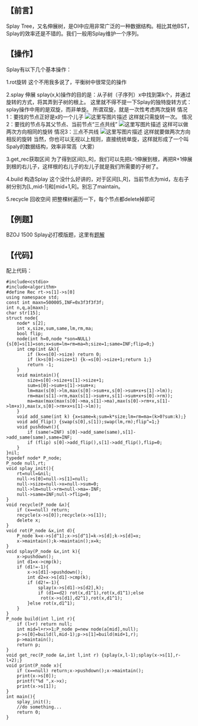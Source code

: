 【前言】
----

Splay Tree，又名伸展树，是OI中应用非常广泛的一种数据结构。相比其他BST，Splay的效率还是不错的。我们一般用Splay维护一个序列。

【操作】
----

Splay有以下几个基本操作：

1.rot旋转
这个不用我多说了，平衡树中很常见的操作

2.splay 伸展
splay(x,k)操作的目的是：从子树（子序列）x中找到第k个，并通过旋转的方式，将其弄到子树的根上。
这里就不得不提一下Splay的独特旋转方式：splay操作中用的是双旋，而非单旋。
所谓双旋，就是一次性考虑两次旋转
情况1：要找的节点正好是x的一个儿子
![这里写图片描述](http://img.blog.csdn.net/20170402131550039?watermark/2/text/aHR0cDovL2Jsb2cuY3Nkbi5uZXQvbGlua2ZxeQ==/font/5a6L5L2T/fontsize/400/fill/I0JBQkFCMA==/dissolve/70/gravity/SouthEast)
这样就只需旋转一次。
情况2：要找的节点与其父节点、当前节点“三点共线”
 ![这里写图片描述](http://img.blog.csdn.net/20170402131559234?watermark/2/text/aHR0cDovL2Jsb2cuY3Nkbi5uZXQvbGlua2ZxeQ==/font/5a6L5L2T/fontsize/400/fill/I0JBQkFCMA==/dissolve/70/gravity/SouthEast)
这样可以做两次方向相同的旋转
情况3：三点不共线
 ![这里写图片描述](http://img.blog.csdn.net/20170402131606281?watermark/2/text/aHR0cDovL2Jsb2cuY3Nkbi5uZXQvbGlua2ZxeQ==/font/5a6L5L2T/fontsize/400/fill/I0JBQkFCMA==/dissolve/70/gravity/SouthEast)
这样就要做两次方向相反的旋转
当然，你也可以无视以上规则，直接统统单旋，这样就形成了一个叫Spaly的数据结构，效率非常高（大雾）

3.get_rec获取区间
为了得到区间[L,R]，我们可以先把L-1伸展到根，再把R+1伸展到根的右儿子，这样根的右儿子的左儿子就是我们所需要的子树了。

4.build 构造Splay
这个没什么好讲的，对于区间[L,R]，当前节点为mid，左右子树分别为[L,mid-1]和[mid+1,R]。别忘了maintain。

5.recycle 回收空间
把整棵树遍历一下，每个节点都delete掉即可

【例题】
----

BZOJ 1500
Splay必打模版题，这里有[题解](http://blog.csdn.net/linkfqy/article/details/68951549)

【代码】
----

配上代码：

```
#include<cstdio>
#include<algorithm>
#define Rec rt->s[1]->s[0]
using namespace std;
const int maxn=500005,INF=0x3f3f3f3f;
int n,q,a[maxn];
char str[15];
struct node{
	node* s[2];
	int x,size,sum,same,lm,rm,ma;
	bool flip;
	node(int h=0,node *son=NULL){s[0]=s[1]=son;x=sum=lm=rm=ma=h;size=1;same=INF;flip=0;}
	int cmp(int &k){
		if (k<=s[0]->size) return 0;
		if (k>s[0]->size+1) {k-=s[0]->size+1;return 1;}
		return -1;
	}
	void maintain(){
		size=s[0]->size+s[1]->size+1;
		sum=s[0]->sum+s[1]->sum+x;
		lm=max(s[0]->lm,max(s[0]->sum+x,s[0]->sum+x+s[1]->lm));
		rm=max(s[1]->rm,max(s[1]->sum+x,s[1]->sum+x+s[0]->rm));
		ma=max(max(max(s[0]->ma,s[1]->ma),max(s[0]->rm+x,s[1]->lm+x)),max(x,s[0]->rm+x+s[1]->lm));
	}
	void add_same(int k) {x=same=k;sum=k*size;lm=rm=ma=(k>0?sum:k);}
	void add_flip() {swap(s[0],s[1]);swap(lm,rm);flip^=1;}
	void pushdown(){
		if (same!=INF) s[0]->add_same(same),s[1]->add_same(same),same=INF;
		if (flip) s[0]->add_flip(),s[1]->add_flip(),flip=0;
	}
}nil;
typedef node* P_node;
P_node null,rt;
void splay_init(){
	rt=null=&nil;
	null->s[0]=null->s[1]=null;
	null->size=null->x=null->sum=0;
	null->lm=null->rm=null->ma=-INF;
	null->same=INF;null->flip=0;
}
void recycle(P_node &x){
	if (x==null) return;
	recycle(x->s[0]);recycle(x->s[1]);
	delete x;
}
void rot(P_node &x,int d){
	P_node k=x->s[d^1];x->s[d^1]=k->s[d];k->s[d]=x;
	x->maintain();k->maintain();x=k;
}
void splay(P_node &x,int k){
	x->pushdown();
	int d1=x->cmp(k);
	if (d1!=-1){
		x->s[d1]->pushdown();
		int d2=x->s[d1]->cmp(k);
		if (d2!=-1){
			splay(x->s[d1]->s[d2],k);
			if (d1==d2) rot(x,d1^1),rot(x,d1^1);else
			 rot(x->s[d1],d2^1),rot(x,d1^1);
		}else rot(x,d1^1);
	}
}
P_node build(int l,int r){
	if (l>r) return null;
	int mid=l+r>>1;P_node p=new node(a[mid],null);
	p->s[0]=build(l,mid-1);p->s[1]=build(mid+1,r);
	p->maintain();
	return p;
}
void get_rec(P_node &x,int l,int r) {splay(x,l-1);splay(x->s[1],r-l+2);}
void print(P_node x){
	if (x==null) return;x->pushdown();x->maintain();
	print(x->s[0]);
	printf("%d ",x->x);
	print(x->s[1]);
}
int main(){
	splay_init();
	//do something...
	return 0;
}
```